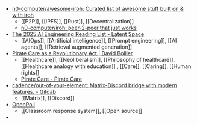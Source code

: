 - [n0-computer/awesome-iroh: Curated list of awesome stuff built on & with iroh](https://github.com/n0-computer/awesome-iroh)
	- [[P2P]], [[IPFS]], [[Rust]], [[Decentralization]]
	- [n0-computer/iroh: peer-2-peer that just works](https://github.com/n0-computer/iroh)
- [The 2025 AI Engineering Reading List - Latent Space](https://www.latent.space/p/2025-papers)
	- [[AIOps]], [[Artificial intelligence]], [[Prompt engineering]], [[AI agents]], [[Retrieval augmented generation]]
- [Pirate Care as a Revolutionary Act | David Bollier](https://www.bollier.org/blog/pirate-care-revolutionary-act)
	- [[Healthcare]], [[Neoliberalism]], [[Philosophy of healthcare]], [[Healthcare analogy with education]] , [[Care]], [[Caring]], [[Human rights]]
	- [Pirate Care - Pirate Care](https://syllabus.pirate.care/)
- [cadence/out-of-your-element: Matrix-Discord bridge with modern features. - Gitdab](https://gitdab.com/cadence/out-of-your-element)
	- [[Matrix]], [[Discord]]
- [OpenPoll](https://www.openpoll.net/)
	- [[Classroom response system]], [[Open source]]
-